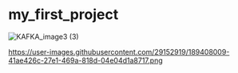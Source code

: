 # my_first_project


![KAFKA_image3 (3)](https://user-images.githubusercontent.com/66300308/189855554-51b0c9d2-095b-4196-8a2d-e8a768880d72.png)


https://user-images.githubusercontent.com/29152919/189408009-41ae426c-27e1-469a-818d-04e04d1a8717.png
